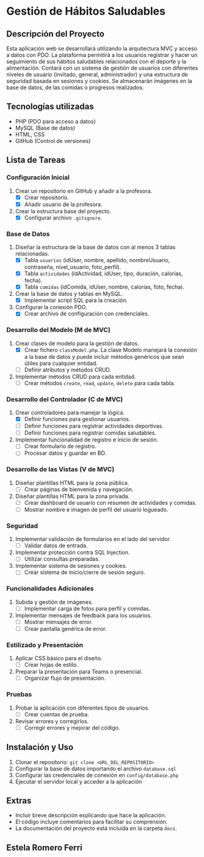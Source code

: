 # Gestión de Hábitos Saludables

## Descripción del Proyecto
Esta aplicación web se desarrollará utilizando la arquitectura MVC y acceso a datos con PDO. La plataforma permitirá a los usuarios registrar y hacer un seguimiento de sus hábitos saludables relacionados con el deporte y la alimentación. Contará con un sistema de gestión de usuarios con diferentes niveles de usuario (invitado, general, administrador) y una estructura de seguridad basada en sesiones y cookies. Se almacenarán imágenes en la base de datos, de las comidas o progresos realizados. 

## Tecnologías utilizadas
- PHP (PDO para acceso a datos)
- MySQL (Base de datos)
- HTML, CSS
- GitHub (Control de versiones)

## Lista de Tareas

### Configuración Inicial
1. Crear un repositorio en GitHub y añadir a la profesora.
    - [X] Crear repositorio.
    - [X] Añadir usuario de la profesora.
2. Crear la estructura base del proyecto.
    - [X] Configurar archivo `.gitignore`.

### Base de Datos
1. Diseñar la estructura de la base de datos con al menos 3 tablas relacionadas.
    - [X] Tabla `usuarios` (idUser, nombre, apellido, nombreUsuario, contraseña, nivel_usuario, foto_perfil).
    - [X] Tabla `actividades` (idActividad, idUser, tipo, duración, calorías, fecha).
    - [X] Tabla `comidas` (idComida, idUser, nombre, calorías, foto, fecha).
2. Crear la base de datos y tablas en MySQL.
    - [X] Implementar script SQL para la creación.
3. Configurar la conexión PDO.
    - [X] Crear archivo de configuración con credenciales.

### Desarrollo del Modelo (M de MVC)
1. Crear clases de modelo para la gestión de datos.
    - [X] Crear fichero `classModel.php`. La clase Modelo manejará la conexión a la base de datos y puede incluir métodos genéricos que sean útiles para cualquier entidad.
    - [ ] Definir atributos y métodos CRUD. 
2. Implementar métodos CRUD para cada entidad.
    - [ ] Crear métodos `create`, `read`, `update`, `delete` para cada tabla.

### Desarrollo del Controlador (C de MVC)
1. Crear controladores para manejar la lógica.
    - [X] Definir funciones para gestionar usuarios.
    - [ ] Definir funciones para registrar actividades deportivas.
    - [ ] Definir funciones para registrar comidas saludables.
2. Implementar funcionalidad de registro e inicio de sesión.
    - [ ] Crear formulario de registro.
    - [ ] Procesar datos y guardar en BD.

### Desarrollo de las Vistas (V de MVC)
1. Diseñar plantillas HTML para la zona pública.
    - [ ] Crear páginas de bienvenida y navegación.
2. Diseñar plantillas HTML para la zona privada.
    - [ ] Crear dashboard de usuario con resumen de actividades y comidas.
    - [ ] Mostrar nombre e imagen de perfil del usuario logueado.

### Seguridad
1. Implementar validación de formularios en el lado del servidor.
    - [ ] Validar datos de entrada.
2. Implementar protección contra SQL Injection.
    - [ ] Utilizar consultas preparadas.
3. Implementar sistema de sesiones y cookies.
    - [ ] Crear sistema de inicio/cierre de sesión seguro.

### Funcionalidades Adicionales
1. Subida y gestión de imágenes.
    - [ ] Implementar carga de fotos para perfil y comidas.
2. Implementar mensajes de feedback para los usuarios.
    - [ ] Mostrar mensajes de error.
    - [ ] Crear pantalla genérica de error.

### Estilizado y Presentación
1. Aplicar CSS básico para el diseño.
    - [ ] Crear hojas de estilo.
2. Preparar la presentación para Teams o presencial.
    - [ ] Organizar flujo de presentación.

### Pruebas
1. Probar la aplicación con diferentes tipos de usuarios.
    - [ ] Crear cuentas de prueba.
2. Revisar errores y corregirlos.
    - [ ] Corregir errores y mejorar del código.

## Instalación y Uso
1. Clonar el repositorio: `git clone <URL_DEL_REPOSITORIO>`
2. Configurar la base de datos importando el archivo `database.sql`
3. Configurar las credenciales de conexión en `config/database.php`
4. Ejecutar el servidor local y acceder a la aplicación

## Extras
- Incluir breve descripción explicando que hace la aplicación. 
- El código incluye comentarios para facilitar su comprensión.
- La documentación del proyecto está incluida en la carpeta `docs`.

## Estela Romero Ferri


